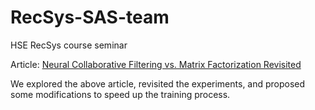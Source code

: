 # RecSys-SAS-team
HSE RecSys course seminar

Article: [Neural Collaborative Filtering vs. Matrix Factorization Revisited](https://arxiv.org/pdf/2005.09683.pdf)

We explored the above article, revisited the experiments, and proposed some modifications to speed up the training process.
